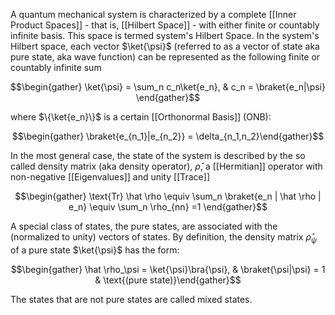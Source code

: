 A quantum mechanical system is characterized by a complete [[Inner Product Spaces]] - that is, [[Hilbert Space]] - with either finite or countably infinite basis. This space is termed system's Hilbert Space. In the system's Hilbert space, each vector $\ket{\psi}$ (referred to as a vector of state aka pure state, aka wave function) can be represented as the following finite or countably infinite sum 

$$\begin{gather} \ket{\psi} = \sum_n c_n\ket{e_n}, & c_n = \braket{e_n|\psi} \end{gather}$$

where $\{\ket{e_n}\}$ is a certain [[Orthonormal Basis]] (ONB):

$$\begin{gather} \braket{e_{n_1}|e_{n_2}} = \delta_{n_1,n_2}\end{gather}$$

In the most general case, the state of the system is described by the so called density matrix (aka density operator), $\hat \rho$, a [[Hermitian]] operator with non-negative [[Eigenvalues]] and unity [[Trace]]

$$\begin{gather} \text{Tr} \hat \rho \equiv \sum_n \braket{e_n | \hat \rho | e_n} \equiv \sum_n \rho_{nn} =1 \end{gather}$$

A special class of states, the pure states, are associated with the (normalized to unity) vectors of states. By definition, the density matrix $\hat \rho_\psi$ of a pure state $\ket{\psi}$ has the form: 

$$\begin{gather} \hat \rho_\psi = \ket{\psi}\bra{\psi}, & \braket{\psi|\psi} = 1 & \text{(pure state)}\end{gather}$$

The states that are not pure states are called mixed states.